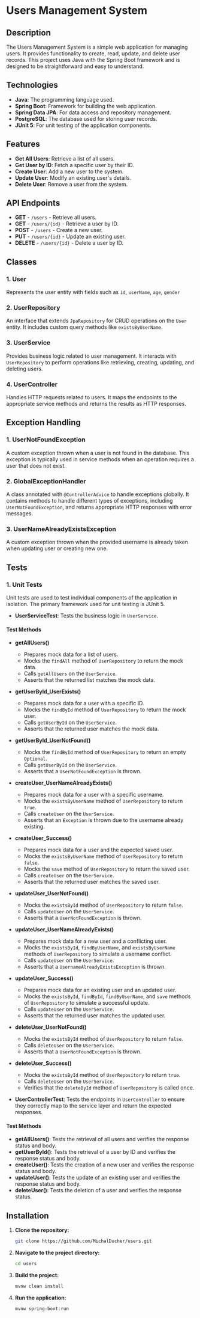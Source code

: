 # Users Management System

## Description
The Users Management System is a simple web application for managing users. It provides functionality to create, read, update, and delete user records. This project uses Java with the Spring Boot framework and is designed to be straightforward and easy to understand.

## Technologies
- **Java**: The programming language used.
- **Spring Boot**: Framework for building the web application.
- **Spring Data JPA**: For data access and repository management.
- **PostgreSQL**: The database used for storing user records.
- **JUnit 5**: For unit testing of the application components.

## Features
- **Get All Users**: Retrieve a list of all users.
- **Get User by ID**: Fetch a specific user by their ID.
- **Create User**: Add a new user to the system.
- **Update User**: Modify an existing user's details.
- **Delete User**: Remove a user from the system.

## API Endpoints
- **GET** - `/users` - Retrieve all users.
- **GET** - `/users/{id}` - Retrieve a user by ID.
- **POST** - `/users` - Create a new user.
- **PUT** - `/users/{id}` - Update an existing user.
- **DELETE** - `/users/{id}` - Delete a user by ID.

## Classes

### 1. User
Represents the user entity with fields such as `id`, `userName`, `age`, `gender`

### 2. UserRepository
An interface that extends `JpaRepository` for CRUD operations on the `User` entity. It includes custom query methods like `existsByUserName`.

### 3. UserService
Provides business logic related to user management. It interacts with `UserRepository` to perform operations like retrieving, creating, updating, and deleting users.

### 4. UserController
Handles HTTP requests related to users. It maps the endpoints to the appropriate service methods and returns the results as HTTP responses.

## Exception Handling

### 1. UserNotFoundException
A custom exception thrown when a user is not found in the database. This exception is typically used in service methods when an operation requires a user that does not exist.

### 2. GlobalExceptionHandler
A class annotated with `@ControllerAdvice` to handle exceptions globally. It contains methods to handle different types of exceptions, including `UserNotFoundException`, and returns appropriate HTTP responses with error messages.

### 3. UserNameAlreadyExistsException
A custom exception thrown when the provided username is already taken when updating user or creating new one.

## Tests

### 1. Unit Tests
Unit tests are used to test individual components of the application in isolation. The primary framework used for unit testing is JUnit 5.

- **UserServiceTest**: Tests the business logic in `UserService`.
#### Test Methods

- **getAllUsers()**
  - Prepares mock data for a list of users.
  - Mocks the `findAll` method of `UserRepository` to return the mock data.
  - Calls `getAllUsers` on the `UserService`.
  - Asserts that the returned list matches the mock data.

- **getUserById_UserExists()**
  - Prepares mock data for a user with a specific ID.
  - Mocks the `findById` method of `UserRepository` to return the mock user.
  - Calls `getUserById` on the `UserService`.
  - Asserts that the returned user matches the mock data.

- **getUserById_UserNotFound()**
  - Mocks the `findById` method of `UserRepository` to return an empty `Optional`.
  - Calls `getUserById` on the `UserService`.
  - Asserts that a `UserNotFoundException` is thrown.

- **createUser_UserNameAlreadyExists()**
  - Prepares mock data for a user with a specific username.
  - Mocks the `existsByUserName` method of `UserRepository` to return `true`.
  - Calls `createUser` on the `UserService`.
  - Asserts that an `Exception` is thrown due to the username already existing.

- **createUser_Success()**
  - Prepares mock data for a user and the expected saved user.
  - Mocks the `existsByUserName` method of `UserRepository` to return `false`.
  - Mocks the `save` method of `UserRepository` to return the saved user.
  - Calls `createUser` on the `UserService`.
  - Asserts that the returned user matches the saved user.

- **updateUser_UserNotFound()**
  - Mocks the `existsById` method of `UserRepository` to return `false`.
  - Calls `updateUser` on the `UserService`.
  - Asserts that a `UserNotFoundException` is thrown.

- **updateUser_UserNameAlreadyExists()**
  - Prepares mock data for a new user and a conflicting user.
  - Mocks the `existsById`, `findByUserName`, and `existsByUserName` methods of `UserRepository` to simulate a username conflict.
  - Calls `updateUser` on the `UserService`.
  - Asserts that a `UsernameAlreadyExistsException` is thrown.

- **updateUser_Success()**
  - Prepares mock data for an existing user and an updated user.
  - Mocks the `existsById`, `findById`, `findByUserName`, and `save` methods of `UserRepository` to simulate a successful update.
  - Calls `updateUser` on the `UserService`.
  - Asserts that the returned user matches the updated user.

- **deleteUser_UserNotFound()**
  - Mocks the `existsById` method of `UserRepository` to return `false`.
  - Calls `deleteUser` on the `UserService`.
  - Asserts that a `UserNotFoundException` is thrown.

- **deleteUser_Success()**
  - Mocks the `existsById` method of `UserRepository` to return `true`.
  - Calls `deleteUser` on the `UserService`.
  - Verifies that the `deleteById` method of `UserRepository` is called once.

- **UserControllerTest**: Tests the endpoints in `UserController` to ensure they correctly map to the service layer and return the expected responses.
#### Test Methods
- **getAllUsers()**: Tests the retrieval of all users and verifies the response status and body.
- **getUserById()**: Tests the retrieval of a user by ID and verifies the response status and body.
- **createUser()**: Tests the creation of a new user and verifies the response status and body.
- **updateUser()**: Tests the update of an existing user and verifies the response status and body.
- **deleteUser()**: Tests the deletion of a user and verifies the response status.

## Installation
1. **Clone the repository:**
   ```bash
   git clone https://github.com/MichalDucher/users.git
2. **Navigate to the project directory:**
    ```bash
    cd users
3. **Build the project:**
    ```bash
    mvnw clean install
4. **Run the application:**
    ```bash
    mvnw spring-boot:run

